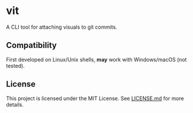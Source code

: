 # vit
A CLI tool for attaching visuals to git commits.

## Compatibility
First developed on Linux/Unix shells, **may** work with Windows/macOS (not tested).

## License

This project is licensed under the MIT License. See [LICENSE.md](LICENSE.md) for more details.
